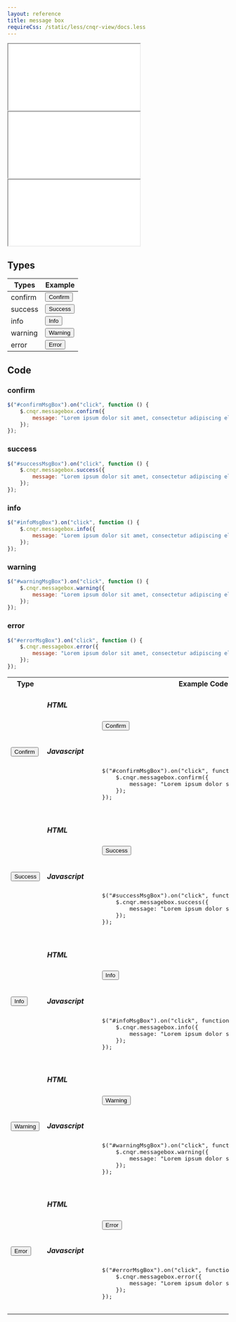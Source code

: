 ```yaml
---
layout: reference
title: message box
requireCss: /static/less/cnqr-view/docs.less
---
```


<iframe src="_messagebox-jquery.md"></iframe>
<iframe src="_messagebox-prototypejs.md"></iframe>
<iframe src="_messagebox-extjs.md"></iframe>


## Types ##

| Types   | Example                                                                                     |
| ------- | ------------------------------------------------------------------------------------------- |
| confirm | <input id="confirmMsgBox" type="button" value="Confirm" class="btn btn-default cnqr-muted"> |
| success | <input id="successMsgBox" type="button" value="Success" class="btn btn-success">            |
| info    | <input id="infoMsgBox" type="button" value="Info" class="btn btn-info">                     |
| warning | <input id="warningMsgBox" type="button" value="Warning" class="btn btn-warning">            |
| error   | <input id="errorMsgBox" type="button" value="Error" class="btn btn-danger">                 |

## Code ##

### confirm ###
```javascript
$("#confirmMsgBox").on("click", function () {
	$.cnqr.messagebox.confirm({
		message: "Lorem ipsum dolor sit amet, consectetur adipiscing elit."
	});
});
```

### success ###
```javascript
$("#successMsgBox").on("click", function () {
	$.cnqr.messagebox.success({
		message: "Lorem ipsum dolor sit amet, consectetur adipiscing elit."
	});
});
```

### info ###
```javascript
$("#infoMsgBox").on("click", function () {
	$.cnqr.messagebox.info({
		message: "Lorem ipsum dolor sit amet, consectetur adipiscing elit."
	});
});
```

### warning ###
```javascript
$("#warningMsgBox").on("click", function () {
	$.cnqr.messagebox.warning({
		message: "Lorem ipsum dolor sit amet, consectetur adipiscing elit."
	});
});
```

### error ###
```javascript
$("#errorMsgBox").on("click", function () {
	$.cnqr.messagebox.error({
		message: "Lorem ipsum dolor sit amet, consectetur adipiscing elit."
	});
});
```

<table class="reporttable reporttable-lg">
	<tr>
		<th>Type</th>
		<th>Example Code</th>
	</tr>
	<tr>
		<td><input id="confirmMsgBox" type="button" value="Confirm" class="btn btn-default cnqr-muted"></td>
		<td>
			<h5>HTML</h5>
			<pre class="brush: xml; toolbar: false;">
				<input id="confirmMsgBox" type="button" value="Confirm" class="btn btn-default cnqr-muted">
			</pre>
			<h5>Javascript</h5>
			<pre class="brush: js; toolbar: false;">
				$("#confirmMsgBox").on("click", function () {
					$.cnqr.messagebox.confirm({
						message: "Lorem ipsum dolor sit amet, consectetur adipiscing elit."
					});
				});
			</pre>
		</td>
	</tr>
	<tr>
		<td><input id="successMsgBox" type="button" value="Success" class="btn btn-success"></td>
		<td>
			<h5>HTML</h5>
			<pre class="brush: xml; toolbar: false;">
				<input id="successMsgBox" type="button" value="Success" class="btn btn-success">
			</pre>
			<h5>Javascript</h5>
			<pre class="brush: js; toolbar: false;">
				$("#successMsgBox").on("click", function () {
					$.cnqr.messagebox.success({
						message: "Lorem ipsum dolor sit amet, consectetur adipiscing elit."
					});
				});
			</pre>			
		</td>
	</tr>
	<tr>
		<td><input id="infoMsgBox" type="button" value="Info" class="btn btn-info"></td>
		<td>
			<h5>HTML</h5>
			<pre class="brush: xml; toolbar: false;">
				<input id="infoMsgBox" type="button" value="Info" class="btn btn-info">
			</pre>
			<h5>Javascript</h5>
			<pre class="brush: js; toolbar: false;">
				$("#infoMsgBox").on("click", function () {
					$.cnqr.messagebox.info({
						message: "Lorem ipsum dolor sit amet, consectetur adipiscing elit."
					});
				});
			</pre>			
		</td>
	</tr>
	<tr>
		<td><input id="warningMsgBox" type="button" value="Warning" class="btn btn-warning"></td>
		<td>
			<h5>HTML</h5>
			<pre class="brush: xml; toolbar: false;">
				<input id="warningMsgBox" type="button" value="Warning" class="btn btn-warning">
			</pre>
			<h5>Javascript</h5>
			<pre class="brush: js; toolbar: false;">
				$("#warningMsgBox").on("click", function () {
					$.cnqr.messagebox.warning({
						message: "Lorem ipsum dolor sit amet, consectetur adipiscing elit."
					});
				});
			</pre>			
		</td>
	</tr>
	<tr>
		<td><input id="errorMsgBox" type="button" value="Error" class="btn btn-danger"></td>
		<td>
			<h5>HTML</h5>
			<pre class="brush: xml; toolbar: false;">
				<input id="errorMsgBox" type="button" value="Error" class="btn btn-danger">
			</pre>
			<h5>Javascript</h5>
			<pre class="brush: js; toolbar: false;">
				$("#errorMsgBox").on("click", function () {
					$.cnqr.messagebox.error({
						message: "Lorem ipsum dolor sit amet, consectetur adipiscing elit."
					});
				});
			</pre>
		</td>
	</tr>
</table>
    
<script>
	$.cnqr.ready(function () {
		$("#confirmMsgBox").on("click", function () {
			$.cnqr.messagebox.confirm({
				message: "Lorem ipsum dolor sit amet, consectetur adipiscing elit."
			});
		});

		$("#successMsgBox").on("click", function () {
			$.cnqr.messagebox.success({
				message: "Nullam sagittis tincidunt malesuada."
			});
		});

		$("#infoMsgBox").on("click", function () {
			$.cnqr.messagebox.info({
				message: "Phasellus tristique tristique blandit. Nullam pellentesque porttitor orci. Nunc eros turpis, ultrices ut consequat in, rhoncus vitae metus. Pellentesque sit amet rutrum augue, a placerat odio. Mauris blandit pharetra sapien, id placerat orci tempus eget. Aliquam interdum neque a metus molestie, ut rhoncus justo hendrerit. In aliquam porttitor mauris at luctus. In ullamcorper tristique hendrerit. "
			});
		});

		$("#warningMsgBox").on("click", function () {
			$.cnqr.messagebox.warning({
				message: "Nunc lobortis, nisi eget rhoncus pellentesque, eros mauris gravida nisi, a aliquet dolor odio quis nisi. Donec sed lectus eu diam malesuada placerat eget non ipsum. Ut auctor nisi ac nibh convallis dignissim. "
			});
		});

		$("#errorMsgBox").on("click", function () {
			$.cnqr.messagebox.error({
				message: "Aliquam vestibulum risus porta arcu egestas rhoncus. Nulla vehicula, elit eget porta ultricies,"
			});
		});
	});
</script>
